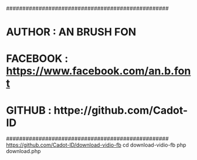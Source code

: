 ##################################################
# AUTHOR   : AN BRUSH FON                        #
# FACEBOOK : https://www.facebook.com/an.b.font  #
# GITHUB   : httpe://github.com/Cadot-ID         #
##################################################
https://github.com/Cadot-ID/download-vidio-fb
cd download-vidio-fb
php download.php
